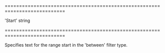 <!--**
/*-------------------------------------------
    Auto-generated file. Do not modify.
-------------------------------------------

**-->
===========================================================================
<!--default-->'Start'<!--/default-->
<!--type-->string<!--/type-->
===========================================================================

<!--shortDescription-->
Specifies text for the range start in the 'between' filter type.
<!--/shortDescription-->

<!--fullDescription-->

<!--/fullDescription-->
